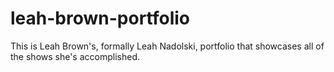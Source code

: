 # leah-brown-portfolio
This is Leah Brown's, formally Leah Nadolski, portfolio that showcases all of the shows she's accomplished.
